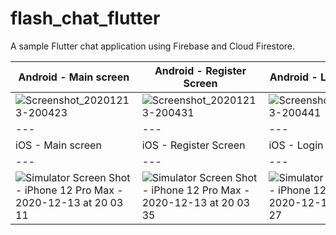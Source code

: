 # flash_chat_flutter

A sample Flutter chat application using Firebase and Cloud Firestore.

| Android - Main screen | Android - Register Screen | Android - Login Screen | Android - Chat screen |
| --- | --- | --- | --- |
| ![Screenshot_20201213-200423](https://user-images.githubusercontent.com/62850839/102062260-c3ba1980-3df4-11eb-990a-edb683c4db86.jpg) | ![Screenshot_20201213-200431](https://user-images.githubusercontent.com/62850839/102062579-3aefad80-3df5-11eb-8d9f-92db0ac9601e.jpg) | ![Screenshot_20201213-200441](https://user-images.githubusercontent.com/62850839/102062619-480c9c80-3df5-11eb-9684-b5e6e68e9ebe.jpg) | ![Screenshot_20201213-200705](https://user-images.githubusercontent.com/62850839/102062662-5490f500-3df5-11eb-98d8-7b6e8b3ed62a.jpg) |
| --- | --- | --- | --- |
| iOS - Main screen | iOS - Register Screen | iOS - Login Screen | iOS - Chat screen |
| --- | --- | --- | --- |
| ![Simulator Screen Shot - iPhone 12 Pro Max - 2020-12-13 at 20 03 11](https://user-images.githubusercontent.com/62850839/102062732-683c5b80-3df5-11eb-847e-e8b69daa64a4.png) | ![Simulator Screen Shot - iPhone 12 Pro Max - 2020-12-13 at 20 03 35](https://user-images.githubusercontent.com/62850839/102062773-74c0b400-3df5-11eb-9911-3e11cb1a97c8.png) | ![Simulator Screen Shot - iPhone 12 Pro Max - 2020-12-13 at 20 03 27](https://user-images.githubusercontent.com/62850839/102062816-80ac7600-3df5-11eb-8dcb-f094c4f5b392.png) | ![Simulator Screen Shot - iPhone 12 Pro Max - 2020-12-13 at 20 07 02](https://user-images.githubusercontent.com/62850839/102062853-8dc96500-3df5-11eb-8c95-6582932de9fa.png) | 

